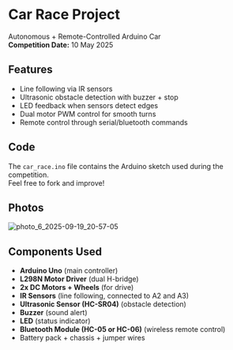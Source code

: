 
#  Car Race Project

Autonomous + Remote-Controlled Arduino Car  
**Competition Date:** 10 May 2025  

## Features
- Line following via IR sensors
- Ultrasonic obstacle detection with buzzer + stop
- LED feedback when sensors detect edges
- Dual motor PWM control for smooth turns
- Remote control through serial/bluetooth commands

## Code
The `car_race.ino` file contains the Arduino sketch used during the competition.  
Feel free to fork and improve!

## Photos

![photo_6_2025-09-19_20-57-05](https://github.com/user-attachments/assets/19ce3665-1d26-4ad5-8150-53f14123834f)

## Components Used

- **Arduino Uno** (main controller)
- **L298N Motor Driver** (dual H-bridge)
- **2x DC Motors + Wheels** (for drive)
- **IR Sensors** (line following, connected to A2 and A3)
- **Ultrasonic Sensor (HC-SR04)** (obstacle detection)
- **Buzzer** (sound alert)
- **LED** (status indicator)
- **Bluetooth Module (HC-05 or HC-06)** (wireless remote control)
- Battery pack + chassis + jumper wires
